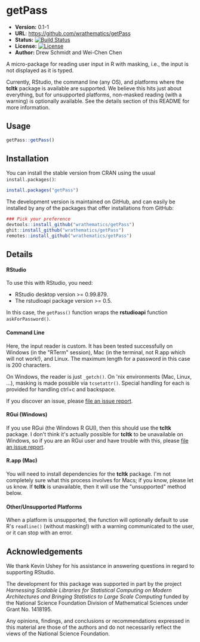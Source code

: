 # getPass

* **Version:** 0.1-1
* **URL**: https://github.com/wrathematics/getPass
* **Status:** [![Build Status](https://travis-ci.org/wrathematics/getPass.png)](https://travis-ci.org/wrathematics/getPass)
* **License:** [![License](http://img.shields.io/badge/license-BSD%202--Clause-orange.svg?style=flat)](http://opensource.org/licenses/BSD-2-Clause)
* **Author:** Drew Schmidt and Wei-Chen Chen


A micro-package for reading user input in R with masking, i.e., the input is not displayed as it is typed.

Currently, RStudio, the command line (any OS), and platforms where the **tcltk** package is available are supported.  We believe this hits just about everything, but for unsupported platforms, non-masked reading (with a warning) is optionally available.  See the details section of this README for more information.




## Usage

```r
getPass::getPass()
```





## Installation


You can install the stable version from CRAN using the usual `install.packages()`:

```r
install.packages("getPass")
```

The development version is maintained on GitHub, and can easily be installed by any of the packages that offer installations from GitHub:

```r
### Pick your preference
devtools::install_github("wrathematics/getPass")
ghit::install_github("wrathematics/getPass")
remotes::install_github("wrathematics/getPass")
```





## Details

#### RStudio
To use this with RStudio, you need:

* RStudio desktop version >= 0.99.879.
* The rstudioapi package version >= 0.5.

In this case, the `getPass()` function wraps the **rstudioapi** function `askForPassword()`.

#### Command Line
Here, the input reader is custom.  It has been tested successfully on Windows (in the "RTerm" session), Mac (in the terminal, not R.app which will not work!), and Linux.  The maximum length for a password in this case is 200 characters.

On Windows, the reader is just `_getch()`.  On 'nix environments (Mac, Linux, ...), masking is made possible via `tcsetattr()`.  Special handling for each is provided for handling ctrl+c and backspace.

If you discover an issue, please [file an issue report](https://github.com/wrathematics/getPass/issues).

#### RGui (Windows)
If you use RGui (the Windows R GUI), then this should use the **tcltk** package.  I don't think it's actually possible for **tcltk** to be unavailable on Windows, so if you are an RGui user and have trouble with this, please [file an issue report](https://github.com/wrathematics/getPass/issues).

#### R.app (Mac)
You will need to install dependencies for the **tcltk** package.  I'm not completely sure what this process involves for Macs; if you know, please let us know.  If **tcltk** is unavailable, then it will use the "unsupported" method below.

#### Other/Unsupported Platforms
When a platform is unsupported, the function will optionally default to use R's `readline()` (without masking!) with a warning communicated to the user, or it can stop with an error.





## Acknowledgements

We thank Kevin Ushey for his assistance in answering questions in regard to supporting RStudio.

The development for this package was supported in part by the project *Harnessing Scalable Libraries for Statistical Computing on Modern Architectures and Bringing Statistics to Large Scale Computing* funded by the National Science Foundation Division of Mathematical Sciences under Grant No. 1418195.

Any opinions, findings, and conclusions or recommendations expressed in this material are those of the authors and do not necessarily reflect the views of the National Science Foundation.
